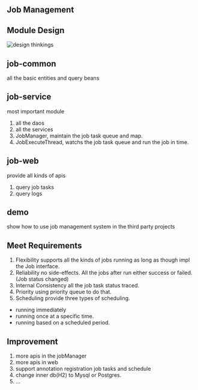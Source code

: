 ## Job Management
## Module Design
![design thinkings](docs/desgin.jpeg)


## job-common
all the basic entities and query beans

## job-service
most important module
1. all the daos
2. all the services
3. JobManager, maintain the job task queue and map.
4. JobExecuteThread, watchs the job task queue and run the job in time.


## job-web
provide all kinds of apis
1. query job tasks
2. query logs


## demo
show how to use job management system in the third party projects



## Meet Requirements
1. Flexibility
supports all the kinds of jobs running as long as though impl the Job interface.
2. Reliability
no side-effects. All the jobs after run either success or failed. (Job status changed)
3. Internal Consistency
all the job task status traced.
4. Priority
using priority queue to do that.
5. Scheduling
provide three types of scheduling. 
 * running immediately
 * running once at a specific time.
 * running based on a scheduled period. 
 
 ## Improvement
 1. more apis in the jobManager
 2. more apis in web
 3. support annotation registration job tasks and schedule
 4. change inner db(H2) to Mysql or Postgres.
 5. ...
